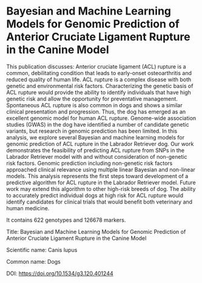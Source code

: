 # Bayesian and Machine Learning Models for Genomic Prediction of Anterior Cruciate Ligament Rupture in the Canine Model

This publication discusses: Anterior cruciate ligament (ACL) rupture is a common, debilitating condition that leads to early-onset osteoarthritis and reduced quality of human life. ACL rupture is a complex disease with both genetic and environmental risk factors. Characterizing the genetic basis of ACL rupture would provide the ability to identify individuals that have high genetic risk and allow the opportunity for preventative management. Spontaneous ACL rupture is also common in dogs and shows a similar clinical presentation and progression. Thus, the dog has emerged as an excellent genomic model for human ACL rupture. Genome-wide association studies (GWAS) in the dog have identified a number of candidate genetic variants, but research in genomic prediction has been limited. In this analysis, we explore several Bayesian and machine learning models for genomic prediction of ACL rupture in the Labrador Retriever dog. Our work demonstrates the feasibility of predicting ACL rupture from SNPs in the Labrador Retriever model with and without consideration of non-genetic risk factors. Genomic prediction including non-genetic risk factors approached clinical relevance using multiple linear Bayesian and non-linear models. This analysis represents the first steps toward development of a predictive algorithm for ACL rupture in the Labrador Retriever model. Future work may extend this algorithm to other high-risk breeds of dog. The ability to accurately predict individual dogs at high risk for ACL rupture would identify candidates for clinical trials that would benefit both veterinary and human medicine.

It contains 622 genotypes and 126678 markers.

Title: Bayesian and Machine Learning Models for Genomic Prediction of Anterior Cruciate Ligament Rupture in the Canine Model

Scientific name: Canis lupus

Common name: Dogs

DOI: https://doi.org/10.1534/g3.120.401244


